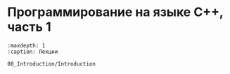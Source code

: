 # Программирование на языке C++, часть 1

```{toctree}
:maxdepth: 1
:caption: Лекции

00_Introduction/Introduction
```
